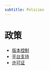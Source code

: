 ```yaml
---
subtitle: Policies
---
```


# 政策

- [版本控制](./versioning.md)
- [平台支持](./platforms.md)
- [许可证](./license.md)
